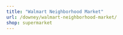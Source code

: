 ```yaml
---
title: "Walmart Neighborhood Market"
url: /downey/walmart-neighborhood-market/
shop: supermarket
---
```

